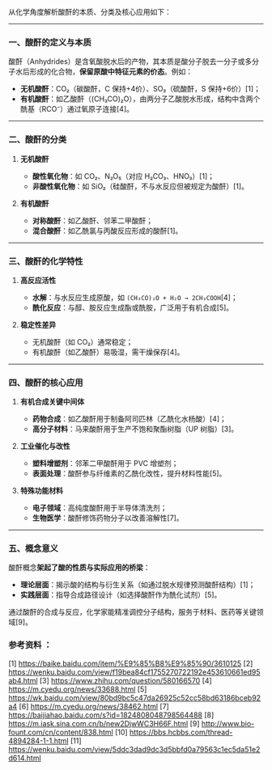 

从化学角度解析酸酐的本质、分类及核心应用如下：

---

### **一、酸酐的定义与本质**
酸酐（Anhydrides）是含氧酸脱水后的产物，其本质是酸分子脱去一分子或多分子水后形成的化合物，**保留原酸中特征元素的价态**。例如：
- **无机酸酐**：CO₂（碳酸酐，C 保持+4价）、SO₃（硫酸酐，S 保持+6价）[1]；
- **有机酸酐**：如乙酸酐（(CH₃CO)₂O），由两分子乙酸脱水形成，结构中含两个酰基（RCO⁻）通过氧原子连接[4]。

---

### **二、酸酐的分类**
1. **无机酸酐**  
   - **酸性氧化物**：如 CO₂、N₂O₅（对应 H₂CO₃、HNO₃）[1]；
   - **非酸性氧化物**：如 SiO₂（硅酸酐，不与水反应但被规定为酸酐）[1]。

2. **有机酸酐**  
   - **对称酸酐**：如乙酸酐、邻苯二甲酸酐；
   - **混合酸酐**：如乙酰氯与丙酸反应形成的酸酐[1]。

---

### **三、酸酐的化学特性**
1. **高反应活性**  
   - **水解**：与水反应生成原酸，如 `(CH₃CO)₂O + H₂O → 2CH₃COOH`[4]；
   - **酰化反应**：与醇、胺反应生成酯或酰胺，广泛用于有机合成[5]。

2. **稳定性差异**  
   - 无机酸酐（如 CO₂）通常稳定；
   - 有机酸酐（如乙酸酐）易吸湿，需干燥保存[4]。

---

### **四、酸酐的核心应用**
1. **有机合成关键中间体**  
   - **药物合成**：如乙酸酐用于制备阿司匹林（乙酰化水杨酸）[4]；
   - **高分子材料**：马来酸酐用于生产不饱和聚酯树脂（UP 树脂）[3]。

2. **工业催化与改性**  
   - **塑料增塑剂**：邻苯二甲酸酐用于 PVC 增塑剂；
   - **表面处理**：酸酐参与纤维素的乙酰化改性，提升材料性能[5]。

3. **特殊功能材料**  
   - **电子领域**：高纯度酸酐用于半导体清洗剂；
   - **生物医学**：酸酐修饰药物分子以改善溶解性[7]。

---

### **五、概念意义**
酸酐概念**架起了酸的性质与实际应用的桥梁**：
- **理论层面**：揭示酸的结构与衍生关系（如通过脱水规律预测酸酐结构）[1]；
- **实践层面**：指导合成路径设计（如选择酸酐作为酰化试剂）[5]。

通过酸酐的合成与反应，化学家能精准调控分子结构，服务于材料、医药等关键领域[9]。

### 参考资料 ：
[1] https://baike.baidu.com/item/%E9%85%B8%E9%85%90/3610125
[2] https://wenku.baidu.com/view/f19bea84cf1755270722192e453610661ed95ab4.html
[3] https://www.zhihu.com/question/580166570
[4] https://m.cyedu.org/news/33688.html
[5] https://wk.baidu.com/view/80bd9bc5c47da26925c52cc58bd63186bceb92a4
[6] https://m.cyedu.org/news/38462.html
[7] https://baijiahao.baidu.com/s?id=1824808048798564488
[8] https://m.iask.sina.com.cn/b/new2DjwWC3H66F.html
[9] http://www.bio-fount.com/cn/content/838.html
[10] https://bbs.hcbbs.com/thread-4894284-1-1.html
[11] https://wenku.baidu.com/view/5ddc3dad9dc3d5bbfd0a79563c1ec5da51e2d614.html